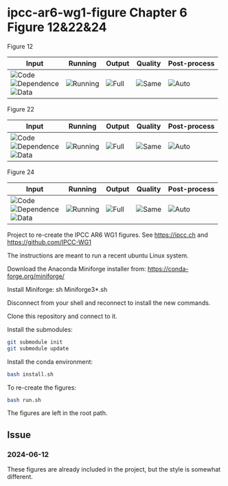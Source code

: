 # ipcc-ar6-wg1-figure Chapter 6 Figure 12&22&24

Figure 12

| Input | Running | Output | Quality | Post-process |
|-------|---------|--------|---------|--------------|
| ![Code](https://img.shields.io/badge/Code-Complete-green) <br> ![Dependence](https://img.shields.io/badge/Dependence-Complete-green) <br> ![Data](https://img.shields.io/badge/Data-Complete-green) | ![Running](https://img.shields.io/badge/Running-green) | ![Full](https://img.shields.io/badge/1/1-Full-green) | ![Same](https://img.shields.io/badge/1/1-Same-green) | ![Auto](https://img.shields.io/badge/Auto-orange) |

Figure 22

| Input | Running | Output | Quality | Post-process |
|-------|---------|--------|---------|--------------|
| ![Code](https://img.shields.io/badge/Code-Complete-green) <br> ![Dependence](https://img.shields.io/badge/Dependence-Complete-green) <br> ![Data](https://img.shields.io/badge/Data-Complete-green) | ![Running](https://img.shields.io/badge/Running-green) | ![Full](https://img.shields.io/badge/1/1-Full-green) | ![Same](https://img.shields.io/badge/1/1-Same-green) | ![Auto](https://img.shields.io/badge/Auto-orange) |

Figure 24

| Input | Running | Output | Quality | Post-process |
|-------|---------|--------|---------|--------------|
| ![Code](https://img.shields.io/badge/Code-Complete-green) <br> ![Dependence](https://img.shields.io/badge/Dependence-Complete-green) <br> ![Data](https://img.shields.io/badge/Data-Complete-green) | ![Running](https://img.shields.io/badge/Running-green) | ![Full](https://img.shields.io/badge/1/1-Full-green) | ![Same](https://img.shields.io/badge/1/1-Same-green) | ![Auto](https://img.shields.io/badge/Auto-orange) |


Project to re-create the IPCC AR6 WG1 figures. See https://ipcc.ch and https://github.com/IPCC-WG1

The instructions are meant to run a recent ubuntu Linux system.

Download the Anaconda Miniforge installer from:
https://conda-forge.org/miniforge/

Install Miniforge:
sh Miniforge3*.sh

Disconnect from your shell and reconnect to install the new commands.

Clone this repository and connect to it.

Install the submodules:
```sh
git submodule init
git submodule update
```

Install the conda environment:

```sh
bash install.sh
```

To re-create the figures:

```sh
bash run.sh
```

The figures are left in the root path.


## Issue

### 2024-06-12

These figures are already included in the project, but the style is somewhat different.